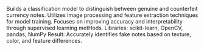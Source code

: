 Builds a classification model to distinguish between genuine and counterfeit currency notes.
Utilizes image processing and feature extraction techniques for model training.
Focuses on improving accuracy and interpretability through supervised learning metHods.
Libraries: scikit-learn, OpenCV, pandas, NumPy
Result: Accurately identifies fake notes based on texture, color, and feature differences.
